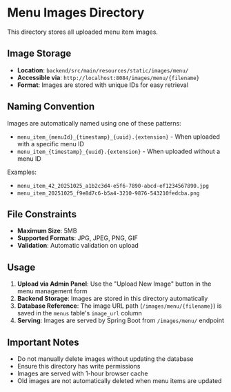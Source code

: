 # Menu Images Directory

This directory stores all uploaded menu item images.

## Image Storage

- **Location**: `backend/src/main/resources/static/images/menu/`
- **Accessible via**: `http://localhost:8084/images/menu/{filename}`
- **Format**: Images are stored with unique IDs for easy retrieval

## Naming Convention

Images are automatically named using one of these patterns:
- `menu_item_{menuId}_{timestamp}_{uuid}.{extension}` - When uploaded with a specific menu ID
- `menu_item_{timestamp}_{uuid}.{extension}` - When uploaded without a menu ID

Examples:
- `menu_item_42_20251025_a1b2c3d4-e5f6-7890-abcd-ef1234567890.jpg`
- `menu_item_20251025_f9e8d7c6-b5a4-3210-9876-543210fedcba.png`

## File Constraints

- **Maximum Size**: 5MB
- **Supported Formats**: JPG, JPEG, PNG, GIF
- **Validation**: Automatic validation on upload

## Usage

1. **Upload via Admin Panel**: Use the "Upload New Image" button in the menu management form
2. **Backend Storage**: Images are stored in this directory automatically
3. **Database Reference**: The image URL path (`/images/menu/{filename}`) is saved in the `menus` table's `image_url` column
4. **Serving**: Images are served by Spring Boot from `/images/menu/` endpoint

## Important Notes

- Do not manually delete images without updating the database
- Ensure this directory has write permissions
- Images are served with 1-hour browser cache
- Old images are not automatically deleted when menu items are updated
